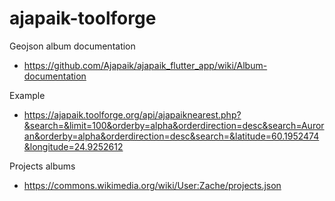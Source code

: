 # ajapaik-toolforge

Geojson album documentation
* https://github.com/Ajapaik/ajapaik_flutter_app/wiki/Album-documentation

Example
* https://ajapaik.toolforge.org/api/ajapaiknearest.php?&search=&limit=100&orderby=alpha&orderdirection=desc&search=Auroran&orderby=alpha&orderdirection=desc&search=&latitude=60.1952474&longitude=24.9252612

Projects albums
* https://commons.wikimedia.org/wiki/User:Zache/projects.json
